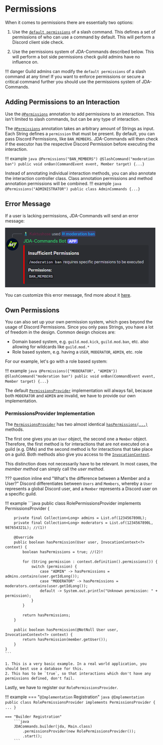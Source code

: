 # Permissions
When it comes to permissions there are essentially two options:

1. Use the [`default permissions`](../interactions/commands.md#enabledfor) of a slash command. This defines a set of 
permissions of who can use a command by default. This will perform a Discord client side check. 

2. Use the permissions system of JDA-Commands described below. This will perform a bot side permissions check guild admins
have no influence on.

!!! danger
    Guild admins can modify the `default permissions` of a slash command at any time!  If you want to enforce permissions 
    or secure a critical command further you should use the permissions system of JDA-Commands.

## Adding Permissions to an Interaction
Use the [`@Permissions`](https://kaktushose.github.io/jda-commands/javadocs/latest/jda.commands/com/github/kaktushose/jda/commands/annotations/interactions/Permissions.html)
annotation to add permissions to an interaction. This isn't limited to slash commands, but can
be any type of interaction. 

The [`@Permissions`](https://kaktushose.github.io/jda-commands/javadocs/latest/jda.commands/com/github/kaktushose/jda/commands/annotations/interactions/Permissions.html)
annotation takes an arbitrary amount of Strings as input. Each String defines a `permission` that must be present. By default,
you can pass Discord Permissions, like `BAN_MEMBERS`. JDA-Commands will then check if the executor has the respective
Discord Permission before executing the interaction. 

!!! example
    ```java
    @Permissions("BAN_MEMBERS")
    @SlashCommand("moderation ban")
    public void onBan(CommandEvent event, Member target) {...}
    ```

Instead of annotating individual interaction methods, you can also annotate the interaction controller class. Class 
annotation permissions and method annotation permissions will be combined. 
!!! example
    ```java
    @Permissions("ADMINISTRATOR")
    public class AdminCommands {...}
    ```

## Error Message
If a user is lacking permissions, JDA-Commands will send an error message:

![Permissions Error Message](../assets/permissions.png)

You can customize this error message, find more about it [here](../misc/error-messages.md).


## Own Permissions
You can also set up your own permission system, which goes beyond the usage of Discord Permissions. Since you only pass
Strings, you have a lot of freedom in the design. Common design choices are:

- Domain based system, e.g. `guild.mod.kick`, `guild.mod.ban`, etc. also allowing for wildcards like `guild.mod.*`
- Role based system, e.g. having a `USER`, `MODERATOR`, `ADMIN`, etc. role

For our example, let's go with a role based system:

!!! example
    ```java
    @Permissions({"MODERATOR", "ADMIN"})
    @SlashCommand("moderation ban")
    public void onBan(CommandEvent event, Member target) {...}
    ```

The default [`PermissionsProvider`](https://kaktushose.github.io/jda-commands/javadocs/latest/jda.commands/com/github/kaktushose/jda/commands/permissions/PermissionsProvider.html)
implementation will always fail, because both `MODERATOR` and `ADMIN` are invalid, we have to provide our own implementation. 

### PermissionsProvider Implementation
The [`PermissionsProvider`](https://kaktushose.github.io/jda-commands/javadocs/latest/jda.commands/com/github/kaktushose/jda/commands/permissions/PermissionsProvider.html)
has two almost identical [`hasPermissions(...)`](https://kaktushose.github.io/jda-commands/javadocs/latest/jda.commands/com/github/kaktushose/jda/commands/permissions/PermissionsProvider.html#method-detail) methods.

The first one gives you an `User` object, the second one a 
`Member` object. Therefore, the first method is for interactions that are not executed on a guild (e.g. DMs) and the 
second method is for interactions that take place on a guild. Both methods also give you access to the 
[`InvocationContext`](https://kaktushose.github.io/jda-commands/javadocs/latest/jda.commands/com/github/kaktushose/jda/commands/dispatching/context/InvocationContext.html).

This distinction does not necessarily have to be relevant. In most cases, the _member method_ can simply call the _user method_.

??? question inline end "What's the difference between a Member and a User?"
    Discord differentiates between `Users` and `Members`, whereby a `User` represents a global Discord user, and a 
    `Member` represents a Discord user on a specific guild.

!!! example
    ```java
    public class RolePermissionsProvider implements PermissionsProvider {

        private final Collection<Long> admins = List.of(1234567890L);
        private final Collection<Long> moderators = List.of(1234567890L, 987654321L); //(1)!

        @Override
        public boolean hasPermission(User user, InvocationContext<?> context) {
            boolean hasPermissions = true; //(2)!

            for (String permission : context.definition().permissions()) {
                switch (permission) {
                    case "ADMIN" -> hasPermissions = admins.contains(user.getIdLong());
                    case "MODERATOR" -> hasPermissions = moderators.contains(user.getIdLong());
                    default -> System.out.println("Unknown permission: " + permission);
                }
            }
        
            return hasPermissions;
        }

        public boolean hasPermission(@NotNull User user, InvocationContext<?> context) {
            return hasPermission(member.getUser());
        }
    }
    ```
    
    1. This is a very basic example. In a real world application, you should best use a database for this.
    2. This has to be `true`, so that interactions which don't have any permissions defined, don't fail. 

Lastly, we have to register our `RolePermissionsProvider`.

!!! example
    === "`@Implementation` Registration"
        ```java
        @Implementation
        public class RolePermissionsProvider implements PermissionsProvider {
            ...
        }
        ```

    === "Builder Registration" 
        ```java
        JDACommands.builder(jda, Main.class)
            .permissionsProvider(new RolePermissionsProvider());
            .start();
        ```
